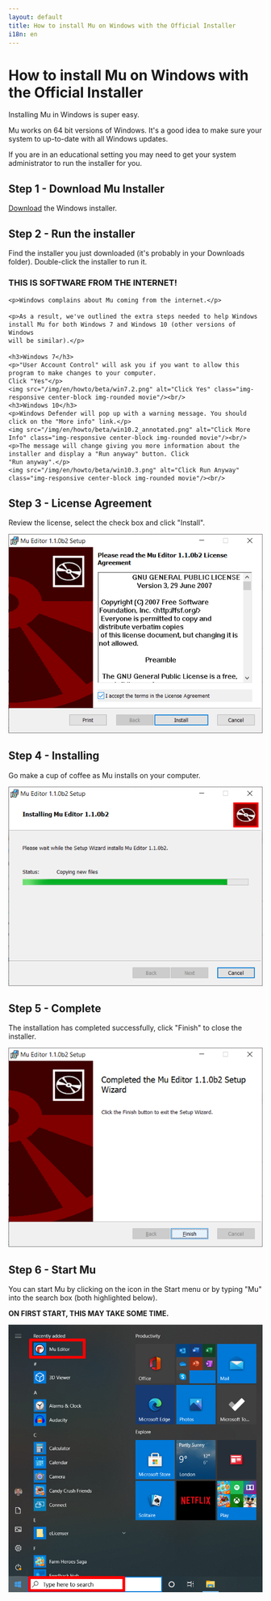 ```yaml
---
layout: default
title: How to install Mu on Windows with the Official Installer
i18n: en
---
```


# How to install Mu on Windows with the Official Installer 

Installing Mu in Windows is super easy.

Mu works on 64 bit versions of Windows. It's a good idea to make sure your system to up-to-date with all Windows updates.

If you are in an educational setting you may need to get your system administrator to run the installer for you.

## Step 1 - Download Mu Installer

[Download](/en/download) the Windows installer.

## Step 2 - Run the installer

Find the installer you just downloaded (it's probably in your Downloads
folder). Double-click the installer to run it.

<div class="alert alert-warning" role="alert">
    <h3>THIS IS SOFTWARE FROM THE INTERNET!</h3>
    
    <p>Windows complains about Mu coming from the internet.</p>

    <p>As a result, we've outlined the extra steps needed to help Windows
    install Mu for both Windows 7 and Windows 10 (other versions of Windows
    will be similar).</p>

    <h3>Windows 7</h3>
    <p>"User Account Control" will ask you if you want to allow this program to make changes to your computer.
    Click "Yes"</p>
    <img src="/img/en/howto/beta/win7.2.png" alt="Click Yes" class="img-responsive center-block img-rounded movie"/><br/>
    <h3>Windows 10</h3>
    <p>Windows Defender will pop up with a warning message. You should click on the "More info" link.</p>
    <img src="/img/en/howto/beta/win10.2_annotated.png" alt="Click More Info" class="img-responsive center-block img-rounded movie"/><br/>
    <p>The message will change giving you more information about the installer and display a "Run anyway" button. Click
    "Run anyway".</p>
    <img src="/img/en/howto/beta/win10.3.png" alt="Click Run Anyway" class="img-responsive center-block img-rounded movie"/><br/>
</div>

## Step 3 - License Agreement

Review the license, select the check box and click "Install".

<div class="row">
  <img src="/img/en/howto/mu_win_install1.png" alt="Windows installer license agreement" class="img-responsive center-block img-rounded movie"/>
  <br/>
</div>


## Step 4 - Installing

Go make a cup of coffee as Mu installs on your computer.

<div class="row">
  <img src="/img/en/howto/mu_win_install2.png" alt="Windows installer installing" class="img-responsive center-block img-rounded movie"/>
  <br/>
</div>

## Step 5 - Complete

The installation has completed successfully, click "Finish" to close the installer.

<div class="row">
  <img src="/img/en/howto/mu_win_install3.png" alt="Windows installer finished" class="img-responsive center-block img-rounded movie"/>
  <br/>
</div>

## Step 6 - Start Mu

You can start Mu by clicking on the icon in the Start menu or by typing "Mu"
into the search box (both highlighted below).

**ON FIRST START, THIS MAY TAKE SOME TIME.**

<div class="row">
  <img src="/img/en/howto/mu_win_install4.png" alt="Windows start mu" class="img-responsive center-block img-rounded movie"/>
  <br/>
</div>

